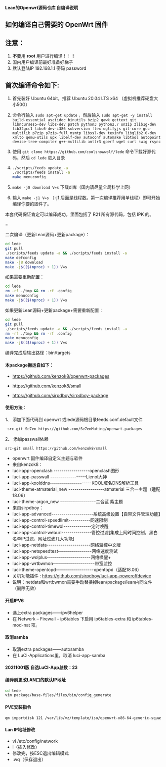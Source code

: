 
#### Lean的Openwrt源码仓库 自编译说明

如何编译自己需要的 OpenWrt 固件
-
注意：
-
1. **不**要用 **root** 用户进行编译！！！
2. 国内用户编译前最好准备好梯子
3. 默认登陆IP 192.168.1.1 密码 password


首次编译命令如下:
-
1. 首先装好 Ubuntu 64bit，推荐 Ubuntu 20.04 LTS x64 （虚拟机推荐硬盘大小50G）

2. 命令行输入 `sudo apt-get update` ，然后输入
   `
   sudo apt-get -y install build-essential asciidoc binutils bzip2 gawk gettext git libncurses5-dev libz-dev patch python3 python2.7 unzip zlib1g-dev lib32gcc1 libc6-dev-i386 subversion flex uglifyjs git-core gcc-multilib p7zip p7zip-full msmtp libssl-dev texinfo libglib2.0-dev xmlto qemu-utils upx libelf-dev autoconf automake libtool autopoint device-tree-compiler g++-multilib antlr3 gperf wget curl swig rsync
   `

3. 使用 `git clone https://github.com/coolsnowwolf/lede` 命令下载好源代码，然后 `cd lede` 进入目录

4. ```bash
   ./scripts/feeds update -a
   ./scripts/feeds install -a
   make menuconfig
   ```

5. `make -j8 download V=s` 下载dl库（国内请尽量全局科学上网）

6. 输入 `make -j1 V=s` （-j1 后面是线程数。第一次编译推荐用单线程）即可开始编译你要的固件了。

本套代码保证肯定可以编译成功。里面包括了 R21 所有源代码，包括 IPK 的。

=

二次编译（更新Lean源码+更新package）：
```bash
cd lede
git pull
./scripts/feeds update -a && ./scripts/feeds install -a
make defconfig
make -j8 download
make -j$(($(nproc) + 1)) V=s
```

如果需要重新配置：
```bash
cd lede
rm -rf ./tmp && rm -rf .config
make menuconfig
make -j$(($(nproc) + 1)) V=s
```

如果更新Lean源码+更新package+需要重新配置：
```bash
cd lede
git pull
./scripts/feeds update -a && ./scripts/feeds install -a
rm -rf ./tmp && rm -rf .config
make menuconfig
make -j$(($(nproc) + 1)) V=s
```

编译完成后输出路径：bin/targets

#### 本package搬运自如下：

* https://github.com/kenzok8/openwrt-packages


* https://github.com/kenzok8/small


* https://github.com/sirpdboy/sirpdboy-package

#### 使用方法：

 1、 添加下面代码到 openwrt 或lede源码根目录feeds.conf.default文件

```bash
 src-git Se7en https://github.com/Se7enMuting/openwrt-packages
```

 2、 添加passwall依赖

 ```bash
 src-git small https://github.com/kenzok8/small
 ```

- openwrt 固件编译自定义主题与软件
- 来自kenzok8：
- luci-app-openclash       ------------------openclash图形
- luci-app-passwall        ------------------Lienol大神
- luci-app-koolddns---------------------KOOL域名DNS解析工具          
- luci-theme-atmaterial_new  ------------------atmaterial 三合一主题（适配18.06）     
- luci-theme-argon_new     ------------------二合蓝 紫主题
- 来自sirpdboy：
- luci-app-advanced---------------------系统高级设置【自带文件管理功能】
- luci-app-control-speedlimit-----------网速限制
- luci-app-control-timewol--------------定时唤醒
- luci-app-control-weburl---------------管控过滤[集成上网时间控制，黑白名单IP过滤，网址过滤几大功能]
- luci-app-netdata----------------------网络监控中文版
- luci-app-netspeedtest-----------------网络速度测试
- luci-app-wolplus----------------------网络唤醒+
- luci-app-wrtbwmon---------------------带宽监控
- luci-theme-opentopd-------------------opentopd（适配18.06）
- 关机功能插件 : https://github.com/sirpdboy/luci-app-poweroffdevice
- 说明：netdata和wrtbwmon需要手动替换掉lean/package/lean内同文件（删除无效）

#### 开启IPV6
- 选上extra packages——ipv6helper
- 在 Network – Firewall – ip6tables 下启用 ip6tables-extra 和 ip6tables-mod-nat 项。

#### 取消samba
- 取消extra packages——autosamba
- 在 LuCI-Applications里，取消 luci-app-samba

#### 20211001版 自选LuCI-App总数：23

#### 编译前更改LAN口的默认IP地址
 ```bash
cd lede
vim package/base-files/files/bin/config_generate
```
#### PVE安装指令
 ```bash
qm importdisk 121 /var/lib/vz/template/iso/openwrt-x86-64-generic-squashfs-combined-efi.img local-lvm
```

#### Lan IP地址修改
- vi /etc/config/network
- i（插入修改）
- 修改完，按ESC退出编辑模式
- :wq（保存退出）
